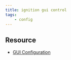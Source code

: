 ```yaml
---
title: ignition gui control 
tags:
    - config
---
```


## Resource
- [GUI Configuration](https://gazebosim.org/api/gazebo/6/gui_config.html)

